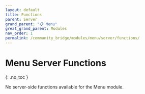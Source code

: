 ```yaml
---
layout: default
title: Functions
parent: Server
grand_parent: "📋 Menu"
great_grand_parent: Modules
nav_order: 1
permalink: /community_bridge/modules/menu/server/functions/
---
```


# Menu Server Functions
{: .no_toc }

No server-side functions available for the Menu module.
